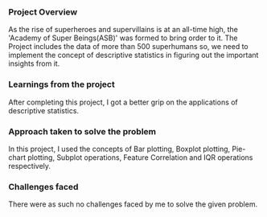 ### Project Overview

 As the rise of superheroes and supervillains is at an all-time high, the 'Academy of Super Beings(ASB)' was formed to bring order to it. The Project includes the data of more than 500 superhumans so, we need to implement the concept of descriptive statistics in figuring out the important insights from it.


### Learnings from the project

 After completing this project, I got a better grip on the applications of descriptive statistics.


### Approach taken to solve the problem

 In this project, I used the concepts of Bar plotting, Boxplot plotting, Pie-chart plotting, Subplot operations, Feature Correlation and IQR operations respectively.


### Challenges faced

 There were as such no challenges faced by me to solve the given problem.


